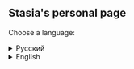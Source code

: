 ## Stasia's personal page

Choose a language:

<details>
    <summary>Русский</summary>

## Привет! Меня зовут Писнова Анастасия, и я технический писатель
Родилась далеко на севере, в Воркуте. Пришла в IT благодаря колледжу, где научилась разбирать компьютеры, паять и
верстать сайты.

Вначале я работала системным администратором, но потом ушла в документацию.
Я поняла, что хочу писать понятные инструкции для людей.

Раньше писала по ГОСТ. Сейчас пишу близко к инфостилю и в парадигме docs-as-code.

### Навыки

- читать техническую документацию на английском;
- писать простые инструкции на английском;
- пользоваться CAT-системами для переводов;
- собирать информацию из разных источников и структурировать её;
- задавать вопросы заказчикам и собирать обратную связь;
- оценивать задачи в сторипоинтах и планировать нагрузку;
- использовать языки разметки Markdown и HTML;
- работать с git, коммитить и создавать мердж-реквесты;
- создавать информативные презентации и выступать с ними публично;
- работать с таск-трекерами Jira и Redmine;
- создавать аккуратные скриншоты в графических редакторах.

### Опыт работы

#### Ozon Tech, январь 2024 — настоящее время

***Младший технический писатель***

Поддерживаю внешнюю документацию: от Справки для покупателей до инструкций по работе с внутренними сервисами. Участвую в запусках новых продуктов, для которых нужна пользовательская документация. Вычитываю мердж-реквесты и переводы коллег. Перевожу статьи из Справок на английский язык с помощью SmartCat. Размечаю готовые тексты в Markdown с использованием шорткодов Hugo. Валидирую ответы чат-ботов, чтобы они соответствовали стайлгайду и были понятны пользователю. Снимаю скриншоты и оформляю их в Figma.

Провела внутренний мастер-класс по работе с Confluence для 15 человек. Для этого собрала лучшие практики и структурировала их в презентации. Также подготовила интерактивную часть с «прожаркой» пространств коллег и разбором, как сделать лучше.

Выступила на Techdoc Meetup с докладом о ведении эпиков. [Ссылка на запись митапа с таймкодом](https://youtu.be/zMKQlGvhWtI?t=616)

#### Консорциум Кодекс, февраль 2023 — январь 2024

***Ведущий специалист по разработке технической документации***

Готовила проектную документацию для разрабатываемых сервисов в тандеме с аналитиками. Проверяла документы на ошибки, приводила к единому виду и проверяла на соблюдение ГОСТ. Писала статью про API для коллег, не погружённых в разработку ПО. Актуализировала руководство по использованию админпанели «Кодекс-Сервера».

#### Vdoke, июнь 2022 — январь 2023

***Технический писатель***

Разрабатывала документацию по ГОСТ для проектов заказчиков. В основном это была рабочая документация на ПО и документация для подачи заявки в Реестр. Редактировала уже существующую документацию в команде других специалистов. Писала и рецензировала статьи для сайта компании про основные правила и тонкости разработки документации.

В общей сложности приняла участие в шести проектах: в двух разрабатывала документацию, в остальных рецензировала.

### Контакты

✉ [pisnovastasia@gmail.com](mailto:pisnovastasia@gmail.com)

👥 [LinkedIn](http://www.linkedin.com/in/anastasiya-pisnova)

📱 [Telegram](http://t.me/kawaiianxiety)

</details>

<details>
    <summary>English</summary>

## Hello! My name is Anastasia Pisnova, I'm a technical writer
I was born in Vorkuta. It's a small country in the north of Russia.
I came in IT after my college, when I learnd to solder, disassemble computers, and desing simple websites.

First time I worked as a system administrator. Lately I switched to a technical writer.
I understood that I want to write useful guides for people.

On my first job as a technical writer I made docs using Russian state standarts, or GOST.
Now I write in a simple language and use docs-as-code paradigm.

### Skills

- read English technical documentation;
- write simple guides in English;
- use CAT-tools for translations from Russian to English;
- collect the information and structure it;
- ask questions to task reporters and collect the feedback;
- estimate tasks in story points and plan my work;
- use Markdown and HTML markup languages;
- work with git, commit changes, and create merge requests;
- make informative presentations and speak in public;
- work with Jira and Redmine task trackers;
- design screenshots using graphic editors.

### Work experience

#### Ozon Tech, January 2024 — Present

***Junior technical writer***

Development and support of user documentation.
Took part in launching new products which need user documentation.
Proofreading coworkers' MRs and translations.
Translate Help articles to English using SmartCat.
Marking up the text using Markdown and Hugo shortcodes. Validating chatbot answers to match with the styleguide.
Designing screenshots via Figma.

I organized the inner Confluence workshop for 15 people.
For this, I colleceted best practices and merged them on a presentation.
Also I prepared an interactive when all members learnt other's Confluence spaces and suggested about placing information,
page design etc.

I took a part in Ozon Techdoc Meetup as a speaker. I told how our team manage epic tasks. [Meetup record link with timecode](https://youtu.be/zMKQlGvhWtI?t=616)

#### Kodeks, February 2023 — January 2024

***Technical documentation lead specialist***

Development of technical documentation for programs and automated systems. 
Proofreading documentation and verifying for compliance with state standarts.
Writing an article about API for coworkers unfamiliar with program development. Actualizing the Kodeks-Server admin panel user manual.

#### Vdoke, June 2022 — January 2023

***Technical writer***

Development of technical documentation for programs with state standarts.
Mostly it was program working documentation and documentation for submitting a request to the domestic software registry.
Editing documentation with coworkers. Writing and reviewing articles for company website about technical documentation.

In total, I took part in six projects. I developed docs for two ones and reviewed in the other ones.

### Contacts

✉ [pisnovastasia@gmail.com](mailto:pisnovastasia@gmail.com)

👥 [LinkedIn](http://www.linkedin.com/in/anastasiya-pisnova)

📱 [Telegram](http://t.me/kawaiianxiety)

</details>
